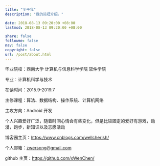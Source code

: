 ```yaml
---
title: "关于我"
description: "我的简短介绍。"

date: 2018-08-13 09:20:00 +08:00
lastmod: 2018-08-13 09:20:00 +08:00

share: false
followme: false
nav: false
copyright: false
url: /post/about.html
---
```


毕业院校：西南大学 计算机与信息科学学院 软件学院

专业：计算机科学与技术

在读时间：2015.9-2019.7

主修课程：算法、数据结构、操作系统、计算机网络

主攻方向：Android 开发

个人兴趣爱好广泛，随着时间心情会有些变化，但是比较固定的爱好有游戏，动漫，跑步，新知识以及志愿活动

博客园主页：https://www.cnblogs.com/wellcherish/

个人邮箱：zwersong@gmail.com

github 主页：https://github.com/xWenChen/